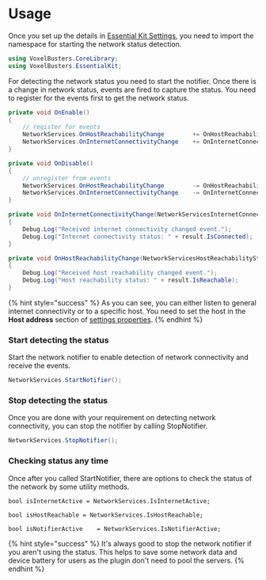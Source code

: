 # Usage

Once you set up the details in [Essential Kit Settings](setup.md#properties), you need to import the namespace for starting the network status detection.

```csharp
using VoxelBusters.CoreLibrary;
using VoxelBusters.EssentialKit;
```

For detecting the network status you need to start the notifier. Once there is a change in network status, events are fired to capture the status. You need to register for the events first to get the network status.

```csharp
private void OnEnable()
{
    // register for events
    NetworkServices.OnHostReachabilityChange        += OnHostReachabilityChange;
    NetworkServices.OnInternetConnectivityChange    += OnInternetConnectivityChange;
}

private void OnDisable()
{
    // unregister from events
    NetworkServices.OnHostReachabilityChange        -= OnHostReachabilityChange;
    NetworkServices.OnInternetConnectivityChange    -= OnInternetConnectivityChange;
}
```

```csharp
private void OnInternetConnectivityChange(NetworkServicesInternetConnectivityStatusChangeResult result)
{
    Debug.Log("Received internet connectivity changed event.");
    Debug.Log("Internet connectivity status: " + result.IsConnected);
}

private void OnHostReachabilityChange(NetworkServicesHostReachabilityStatusChangeResult result)
{
    Debug.Log("Received host reachability changed event.");
    Debug.Log("Host reachability status: " + result.IsReachable);
}
```

{% hint style="success" %}
As you can see, you can either listen to general internet connectivity or to a specific host. You need to set the host in the **Host address** section of [settings properties](setup.md#properties).
{% endhint %}

### Start detecting the status

Start the network notifier to enable detection of network connectivity and receive the events.

```csharp
NetworkServices.StartNotifier();
```

### Stop detecting the status

Once you are done with your requirement on detecting network connectivity, you can stop the notifier by calling StopNotifier.

```csharp
NetworkServices.StopNotifier();
```

### Checking status any time

Once after you called StartNotifier, there are options to check the status of the network by some utility methods.

```
bool isInternetActive = NetworkServices.IsInternetActive;
```

```
bool isHostReachable = NetworkServices.IsHostReachable;
```

```
bool isNotifierActive    = NetworkServices.IsNotifierActive;
```

{% hint style="success" %}
It's always good to stop the network notifier if you aren't using the status. This helps to save some network data and device battery for users as the plugin don't need to pool the servers.
{% endhint %}
